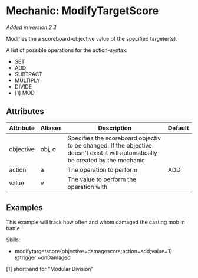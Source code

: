 Mechanic: ModifyTargetScore
===========================

*Added in version 2.3*

Modifies the a scoreboard-objective value of the specified targeter(s).

A list of possible operations for the action-syntax:

-   SET
-   ADD
-   SUBTRACT
-   MULTIPLY
-   DIVIDE
-   [1] MOD

Attributes
----------

| Attribute | Aliases | Description  | Default |
|-----------|---------|----------------------------------------------------------------------------------------------------------------------------------|---------|
| objective | obj, o  | Specifies the scoreboard objectiv to be changed. If the objective doesn't exist it will automatically be created by the mechanic | |
| action| a   | The operation to perform  | ADD |
| value | v   | The value to perform the operation with   | |

  
Examples
----

This example will track how often and whom damaged
the casting mob in battle.

  Skills:
  - modifytargetscore{objective=damagescore;action=add;value=1} @trigger ~onDamaged

[1] shorthand for "Modular Division"
